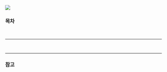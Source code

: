 <img src="https://ifh.cc/g/ffcGp7.png" style="max-width: 100%" align="center">

### 목차

<br>

***

<br>

***

### 참고
